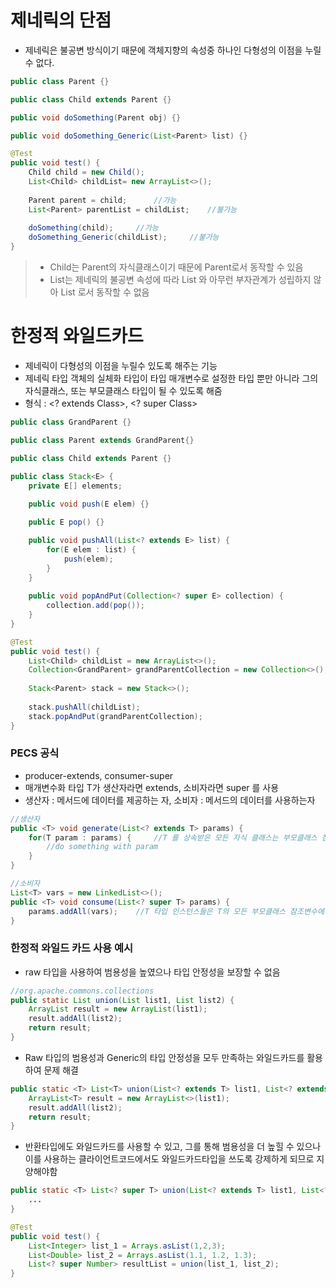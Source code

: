# 제네릭의 단점
* 제네릭은 불공변 방식이기 때문에 객체지향의 속성중 하나인 다형성의 이점을 누릴 수 없다.
```java
public class Parent {}

public class Child extends Parent {}

public void doSomething(Parent obj) {}

public void doSomething_Generic(List<Parent> list) {}

@Test
public void test() {
	Child child = new Child();
	List<Child> childList= new ArrayList<>();
	
	Parent parent = child;		//가능
	List<Parent> parentList = childList;	//불가능
	
	doSomething(child);		//가능
	doSomething_Generic(childList);		//불가능
}
```
> * Child는 Parent의 자식클래스이기 때문에 Parent로서 동작할 수 있음
> * List<Child>는 제네릭의 불공변 속성에 따라 List<Parent> 와 아무런 부자관계가 성립하지 않아 List<Parent> 로서 동작할 수 없음

# 한정적 와일드카드
* 제네릭이 다형성의 이점을 누릴수 있도록 해주는 기능
* 제네릭 타입 객체의 실체화 타입이 타입 매개변수로 설정한 타입 뿐만 아니라 그의 자식클래스, 또는 부모클래스 타입이 될 수 있도록 해줌
* 형식 : <? extends Class>, <? super Class>
```java
public class GrandParent {}

public class Parent extends GrandParent{}

public class Child extends Parent {}

public class Stack<E> {
	private E[] elements;
		
	public void push(E elem) {}

	public E pop() {}

	public void pushAll(List<? extends E> list) {
		for(E elem : list) {
			push(elem);
		}
	}
        	
	public void popAndPut(Collection<? super E> collection) {
		collection.add(pop());
	}
}

@Test
public void test() {
	List<Child> childList = new ArrayList<>();
	Collection<GrandParent> grandParentCollection = new Collection<>();
	
	Stack<Parent> stack = new Stack<>();
	
	stack.pushAll(childList);
	stack.popAndPut(grandParentCollection);
}
```

### PECS 공식
* producer-extends, consumer-super
* 매개변수화 타입 T가 생산자라면 extends, 소비자라면 super 를 사용
* 생산자 : 메서드에 데이터를 제공하는 자, 소비자 : 메서드의 데이터를 사용하는자

```java
//생산자
public <T> void generate(List<? extends T> params) {
	for(T param : params) {		//T 를 상속받은 모든 자식 클래스는 부모클래스 참조변수인 T에 참조될 수 있음
		//do something with param
	}
}

//소비자
List<T> vars = new LinkedList<>();
public <T> void consume(List<? super T> params) {
	params.addAll(vars);	//T 타입 인스턴스들은 T의 모든 부모클래스 참조변수에 담길 수 있음
}
```

### 한정적 와일드 카드 사용 예시
* raw 타입을 사용하여 범용성을 높였으나 타입 안정성을 보장할 수 없음
```java
//org.apache.commons.collections
public static List union(List list1, List list2) {
	ArrayList result = new ArrayList(list1);
	result.addAll(list2);
	return result;
}
```

* Raw 타입의 범용성과 Generic의 타입 안정성을 모두 만족하는 와일드카드를 활용하여 문제 해결
```java
public static <T> List<T> union(List<? extends T> list1, List<? extends T> list2) {
	ArrayList<T> result = new ArrayList<>(list1);
	result.addAll(list2);
	return result;
}
```

* 반환타입에도 와일드카드를 사용할 수 있고, 그를 통해 범용성을 더 높힐 수 있으나 이를 사용하는 클라이언트코드에서도 와일드카드타입을 쓰도록 강제하게 되므로 지양해야함
```java
public static <T> List<? super T> union(List<? extends T> list1, List<? extends T> list2) {
	...
}

@Test
public void test() {
	List<Integer> list_1 = Arrays.asList(1,2,3);
	List<Double> list_2 = Arrays.asList(1.1, 1.2, 1.3);
	List<? super Number> resultList = union(list_1, list_2);
}
```
